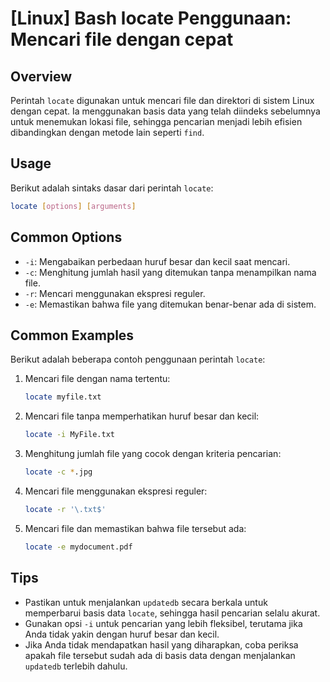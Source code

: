 # [Linux] Bash locate Penggunaan: Mencari file dengan cepat

## Overview
Perintah `locate` digunakan untuk mencari file dan direktori di sistem Linux dengan cepat. Ia menggunakan basis data yang telah diindeks sebelumnya untuk menemukan lokasi file, sehingga pencarian menjadi lebih efisien dibandingkan dengan metode lain seperti `find`.

## Usage
Berikut adalah sintaks dasar dari perintah `locate`:

```bash
locate [options] [arguments]
```

## Common Options
- `-i`: Mengabaikan perbedaan huruf besar dan kecil saat mencari.
- `-c`: Menghitung jumlah hasil yang ditemukan tanpa menampilkan nama file.
- `-r`: Mencari menggunakan ekspresi reguler.
- `-e`: Memastikan bahwa file yang ditemukan benar-benar ada di sistem.

## Common Examples
Berikut adalah beberapa contoh penggunaan perintah `locate`:

1. Mencari file dengan nama tertentu:
   ```bash
   locate myfile.txt
   ```

2. Mencari file tanpa memperhatikan huruf besar dan kecil:
   ```bash
   locate -i MyFile.txt
   ```

3. Menghitung jumlah file yang cocok dengan kriteria pencarian:
   ```bash
   locate -c *.jpg
   ```

4. Mencari file menggunakan ekspresi reguler:
   ```bash
   locate -r '\.txt$'
   ```

5. Mencari file dan memastikan bahwa file tersebut ada:
   ```bash
   locate -e mydocument.pdf
   ```

## Tips
- Pastikan untuk menjalankan `updatedb` secara berkala untuk memperbarui basis data `locate`, sehingga hasil pencarian selalu akurat.
- Gunakan opsi `-i` untuk pencarian yang lebih fleksibel, terutama jika Anda tidak yakin dengan huruf besar dan kecil.
- Jika Anda tidak mendapatkan hasil yang diharapkan, coba periksa apakah file tersebut sudah ada di basis data dengan menjalankan `updatedb` terlebih dahulu.